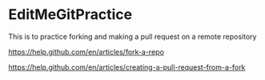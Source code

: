 # EditMeGitPractice

This is to practice forking and making a pull request on a remote repository

https://help.github.com/en/articles/fork-a-repo

https://help.github.com/en/articles/creating-a-pull-request-from-a-fork
